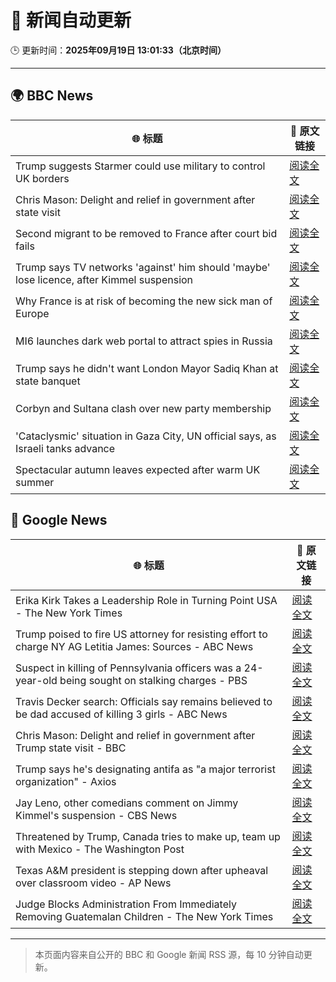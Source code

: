 # 🧠 新闻自动更新

🕒 更新时间：**2025年09月19日 13:01:33（北京时间）**

---

## 🌍 BBC News

| 🌐 标题 | 🔗 原文链接 |
|--------|-------------|
| Trump suggests Starmer could use military to control UK borders | [阅读全文](https://www.bbc.com/news/articles/cpd91wjypj9o?at_medium=RSS&at_campaign=rss) |
| Chris Mason: Delight and relief in government after state visit | [阅读全文](https://www.bbc.com/news/articles/cvgn3445655o?at_medium=RSS&at_campaign=rss) |
| Second migrant to be removed to France after court bid fails | [阅读全文](https://www.bbc.com/news/articles/cx273vnkjpmo?at_medium=RSS&at_campaign=rss) |
| Trump says TV networks 'against' him should 'maybe' lose licence, after Kimmel suspension | [阅读全文](https://www.bbc.com/news/articles/cr4qe0rz2zvo?at_medium=RSS&at_campaign=rss) |
| Why France is at risk of becoming the new sick man of Europe | [阅读全文](https://www.bbc.com/news/articles/cvg9n6vr2eyo?at_medium=RSS&at_campaign=rss) |
| MI6 launches dark web portal to attract spies in Russia | [阅读全文](https://www.bbc.com/news/articles/c0r0vk1j4j8o?at_medium=RSS&at_campaign=rss) |
| Trump says he didn't want London Mayor Sadiq Khan at state banquet | [阅读全文](https://www.bbc.com/news/articles/cwyl01x9pllo?at_medium=RSS&at_campaign=rss) |
| Corbyn and Sultana clash over new party membership | [阅读全文](https://www.bbc.com/news/articles/cgkn3v1e7g3o?at_medium=RSS&at_campaign=rss) |
| 'Cataclysmic' situation in Gaza City, UN official says, as Israeli tanks advance | [阅读全文](https://www.bbc.com/news/articles/c5y8l46m5evo?at_medium=RSS&at_campaign=rss) |
| Spectacular autumn leaves expected after warm UK summer | [阅读全文](https://www.bbc.com/weather/articles/c5yvd830p37o?at_medium=RSS&at_campaign=rss) |

## 📰 Google News

| 🌐 标题 | 🔗 原文链接 |
|--------|-------------|
| Erika Kirk Takes a Leadership Role in Turning Point USA - The New York Times | [阅读全文](https://news.google.com/rss/articles/CBMif0FVX3lxTE80VzJ0SGFEZzg2dndDU3dnaV9sTEppSDY2NHdHZVNjQ0JYbTFpTUt3UERQLWtac0RBYy1OWl9vaWFWZk55amZYSk9JcmV0TjJOMi1LSlRCQ0c3a0dXTGR6Z05TOUlLLXRHdVgwb2MxTUljQ1dnUC1nSVZPbDJteTQ?oc=5) |
| Trump poised to fire US attorney for resisting effort to charge NY AG Letitia James: Sources - ABC News | [阅读全文](https://news.google.com/rss/articles/CBMinwFBVV95cUxNYjFUR0ZpakhnRHFmcF9RX0p6YWFGQlQtMWR0UXpUeVNXUE02SUtrVXZFbVBiaTJET092Rnp3Z3JsM2kyQ2M2REN3bHdDVnN5Nkl3Tm4xNXZpU1BFRkE5VVRQUC14U3l5OEU5WGstSHNrS2YxdGdDN29SaEtJaXZ2d3B3M2ZkLTBDRWJvZTZ6dndxT2xLR2dlOE9MVm5yUjDSAaQBQVVfeXFMUG9NdzFNdlhNQTg1VVk2b2JOSmxyOXIwdjJVRVo5dHVvTDk1V3N5dGhONGxIdElJSWhBQm9XM1R1bUVCNm9VMnZpbWttc0tNaV9DLXcwekJMMVNjZFhRSlZKdUVKaGpfLWJNLWowOGhOYVpoTmlOeFJtWnNqTkU4Wldhc1JXVnNHOVpudWxLWThCY29Ra2pFa2tzZmhaU3c2Y3BFRks?oc=5) |
| Suspect in killing of Pennsylvania officers was a 24-year-old being sought on stalking charges - PBS | [阅读全文](https://news.google.com/rss/articles/CBMiiAFBVV95cUxPN0pxQTJOcXdaTGRRdFlMbWhTeUZxaHdmaGdtdzBFc3dzQUIxbV92RzE1VnlTVkNMRDBRUnlFZUlsZEljR3E1ZW9ybEZJNTdGck9pbHRSWnV6MXFFZnJ1WDlaVmV5aVRjdmxwYy1KanNJaFlsX1UyQVJ4Z0xIcXNmbWpLWkZaOTlF?oc=5) |
| Travis Decker search: Officials say remains believed to be dad accused of killing 3 girls - ABC News | [阅读全文](https://news.google.com/rss/articles/CBMiogFBVV95cUxPREJQV3kwN2M3ZHpWbWFaNzBUdVQwMFkyaTU0ZV95ZHk5eXF1bHUyWEhSRnl0SHAtZmZpdWgxOXpQZFNFcDlyUmNXZXBPNS1paENoQlpGRGZId1JtZzZuX2NSWUlNM0d1Z21BVlpSWmlBaG5mbHk5cnNjeGxrUWNvTmtXOGphek1FOHFLUjZSUnVqRkVlQ0p5Z2xUUXFHb00wWUHSAacBQVVfeXFMT2lTWUc3N0oyUlZyTU9JTERpdU56OGF0N2I1N3lFdzhfc050aEdpeTZlbzNPcS1vX3lxaXh1NS00dHdyWVdqTDVzUmZRcTRCN2REYk9VRW5UQzRENHJmYmM0dXNrYjN3cXN4YjFtaTJNQl9pZkVyNS1qVWhwaWFJTXRGVHJfalU3RTdBYm9UTURTSXVkZFBRQnlYb1NpSzdlZDFFVTl6WlU?oc=5) |
| Chris Mason: Delight and relief in government after Trump state visit - BBC | [阅读全文](https://news.google.com/rss/articles/CBMiWkFVX3lxTE1sd05lYldpSjZyczVwbzJzSGFkNEtQYnphaF9JT0tJWFk2TWVKbUE4UHR5bHF5VUtWdXhLMW1EdDlsaEtlZ25fZG9qQ0E2dDlVVFRaUXZpT19mQdIBX0FVX3lxTFBYX09SNmoxVVp3ejBwSEFwRmhyQjIwcmJKU1Vzbzctc1FUTVBHNUU4Q29Oa1lQX0s3b19nd0M0QWFZLWIxZG9NeHNTcmN5UkYtbWhFbEVYUElmOHhvalYw?oc=5) |
| Trump says he's designating antifa as "a major terrorist organization" - Axios | [阅读全文](https://news.google.com/rss/articles/CBMidkFVX3lxTE1XZXhqRmtraGVfVlVPVFJ1bVFmRmQwV2dCVzhhUm9Fb2ktVWJTWEFsYnMxSno2Nmpqdjc0eXhQUzBjamM1VUt3VlN6MWFXM3JGR2xJNUhRNkc5SVVUYkZ1R1lpeUxZeTRQVDNRZjdrNlk2SkpNSmc?oc=5) |
| Jay Leno, other comedians comment on Jimmy Kimmel's suspension - CBS News | [阅读全文](https://news.google.com/rss/articles/CBMiiwFBVV95cUxNTmVEYlFkcUpQeTgtYzdVQUxCVzlfeXRsOGVfaGZtcG9Zd05JRTY2bnBLallRTVdaM0JSeEdDU1c1cmdCTFFhTjR0ODhXYXZxS2VwUk0tNDJMNHNhNE04UnhSZlJOVFhUUmd1NDlFWGMtdEktQm4tOFBxa1dPQUkyUFU5eWFoMWEwWmFR?oc=5) |
| Threatened by Trump, Canada tries to make up, team up with Mexico - The Washington Post | [阅读全文](https://news.google.com/rss/articles/CBMilgFBVV95cUxQMGZkLXI5bUtIZ3RNWDNnV1RjMUlwSGhKaGRvd3RqWVg5NnlvRnc4Nm5nWGpXRG1aZk5aSEc5VmdBOEhxZkdwMkhOSU12Tnk2NmFSdFhmNEFtUnZPbUFzUUxOQU5YWGx1dmJBVXVfemxyOElQbEpNQ1RXNXNRbDFXQjd6eEV5SmFET1ZTVTI4X0FsaTN0YVE?oc=5) |
| Texas A&M president is stepping down after upheaval over classroom video - AP News | [阅读全文](https://news.google.com/rss/articles/CBMipAFBVV95cUxNdk5iMXVxXzgtZXpNTEhJLTA5R05FNXk1blZtcGhETnpQZnhoRm83b3Y5WGVYUDFCbzNWeTVwRTVCMXZQU1pwdzJzM05HUjJQNmU0TldTZV9LRTlISnQ0MkpBN2poZzloT1FRRGFOVmhudWN6bmkzY1laTmNJMUNaalhXbENhZTNBV1pvZHRfbS1aYjhtUDktNkwyVnJNdHJtZDdYSw?oc=5) |
| Judge Blocks Administration From Immediately Removing Guatemalan Children - The New York Times | [阅读全文](https://news.google.com/rss/articles/CBMiiwFBVV95cUxOczBHWEpoaG0xaENLT0RZYmxZLVlCMmlWZnVYUzB6ZzlURjNfWFNnSkxOYURHbUNfUEItRnZyVFJWOE5KX0Q2S2FwLU1lWUZRRHl4S1FKWUthcHUyZm82VnJqU2hOUGdnSkZkNFFndTQ3RDBVVFVjQzNqTnFldDNCNHZEdFp4Yk1JMkJr?oc=5) |

---
> 本页面内容来自公开的 BBC 和 Google 新闻 RSS 源，每 10 分钟自动更新。